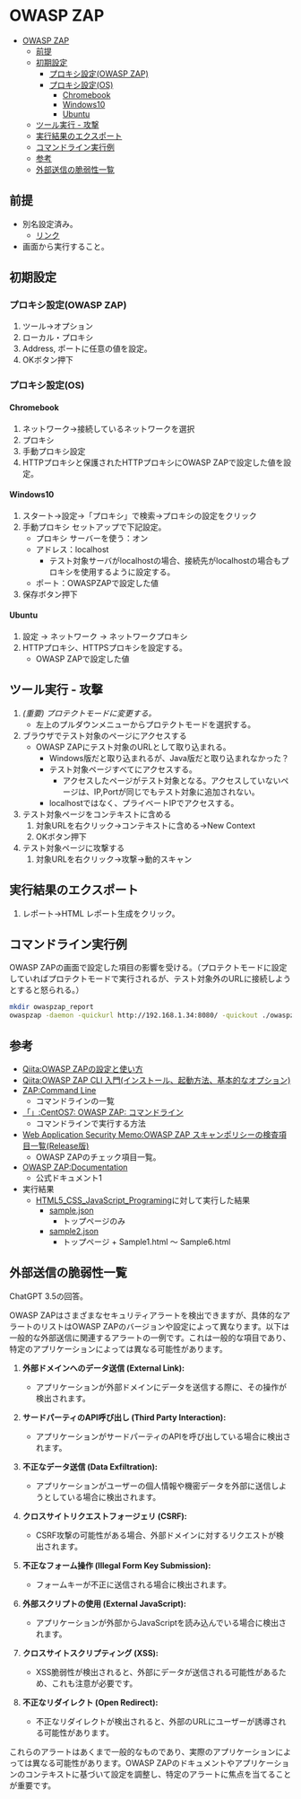 # OWASP ZAP

- [OWASP ZAP](#owasp-zap)
  - [前提](#前提)
  - [初期設定](#初期設定)
    - [プロキシ設定(OWASP ZAP)](#プロキシ設定owasp-zap)
    - [プロキシ設定(OS)](#プロキシ設定os)
      - [Chromebook](#chromebook)
      - [Windows10](#windows10)
      - [Ubuntu](#ubuntu)
  - [ツール実行 - 攻撃](#ツール実行---攻撃)
  - [実行結果のエクスポート](#実行結果のエクスポート)
  - [コマンドライン実行例](#コマンドライン実行例)
  - [参考](#参考)
  - [外部送信の脆弱性一覧](#外部送信の脆弱性一覧)

## 前提

- 別名設定済み。  
  - [リンク](../Cloud9_init_note.md)
- 画面から実行すること。

## 初期設定

### プロキシ設定(OWASP ZAP)

1. ツール→オプション
2. ローカル・プロキシ
3. Address, ポートに任意の値を設定。
4. OKボタン押下

### プロキシ設定(OS)

#### Chromebook

1. ネットワーク→接続しているネットワークを選択
2. プロキシ
3. 手動プロキシ設定
4. HTTPプロキシと保護されたHTTPプロキシにOWASP ZAPで設定した値を設定。

#### Windows10

1. スタート→設定→「プロキシ」で検索→プロキシの設定をクリック
2. 手動プロキシ セットアップで下記設定。
   - プロキシ サーバーを使う：オン
   - アドレス：localhost
     - テスト対象サーバがlocalhostの場合、接続先がlocalhostの場合もプロキシを使用するように設定する。
   - ポート：OWASPZAPで設定した値
3. 保存ボタン押下

#### Ubuntu

1. 設定 -> ネットワーク -> ネットワークプロキシ
2. HTTPプロキシ、HTTPSプロキシを設定する。
    - OWASP ZAPで設定した値

## ツール実行 - 攻撃

1. *(重要) プロテクトモードに変更する。*
   - 左上のプルダウンメニューからプロテクトモードを選択する。
2. ブラウザでテスト対象のページにアクセスする
    - OWASP ZAPにテスト対象のURLとして取り込まれる。
        - Windows版だと取り込まれるが、Java版だと取り込まれなかった？
        - テスト対象ページすべてにアクセスする。
            - アクセスしたページがテスト対象となる。アクセスしていないページは、IP,Portが同じでもテスト対象に追加されない。
        - localhostではなく、プライベートIPでアクセスする。 
3. テスト対象ページをコンテキストに含める
   1. 対象URLを右クリック→コンテキストに含める→New Context
   2. OKボタン押下
4. テスト対象ページに攻撃する
   1. 対象URLを右クリック→攻撃→動的スキャン

## 実行結果のエクスポート

1. レポート→HTML レポート生成をクリック。

## コマンドライン実行例

OWASP ZAPの画面で設定した項目の影響を受ける。（プロテクトモードに設定していればプロテクトモードで実行されるが、テスト対象外のURLに接続しようとすると怒られる。）

``` sh
mkdir owaspzap_report
owaspzap -daemon -quickurl http://192.168.1.34:8080/ -quickout ./owaspzap_report/zap_out.xml
```

## 参考

- [Qiita:OWASP ZAPの設定と使い方](https://qiita.com/sangi/items/ba7e3d39237045c9be36)
- [Qiita:OWASP ZAP CLI 入門(インストール、起動方法、基本的なオプション)](https://qiita.com/zackey2/items/b10ae87c0844eed8ef81)
- [ZAP:Command Line](https://www.zaproxy.org/docs/desktop/cmdline/)
  - コマンドラインの一覧
- [「」:CentOS7: OWASP ZAP: コマンドライン](https://ameblo.jp/consa-spo/entry-12568024183.html)
  - コマンドラインで実行する方法
- [Web Application Security Memo:OWASP ZAP スキャンポリシーの検査項目一覧(Release版)](https://www.pupha.net/archives/2106/)
  - OWASP ZAPのチェック項目一覧。
- [OWASP ZAP:Documentation](https://www.zaproxy.org/docs/)
  - 公式ドキュメント1
- 実行結果
  - [HTML5_CSS_JavaScript_Programing](https://github.com/SampleUser0001/HTML5_CSS_JavaScript_Programing)に対して実行した結果
    - [sample.json](./OWASP_ZAP/sample.json)
      - トップページのみ
    - [sample2.json](./OWASP_ZAP/sample2.json)
      - トップページ + Sample1.html ～ Sample6.html

## 外部送信の脆弱性一覧

ChatGPT 3.5の回答。

OWASP ZAPはさまざまなセキュリティアラートを検出できますが、具体的なアラートのリストはOWASP ZAPのバージョンや設定によって異なります。以下は一般的な外部送信に関連するアラートの一例です。これは一般的な項目であり、特定のアプリケーションによっては異なる可能性があります。

1. **外部ドメインへのデータ送信 (External Link):**
   - アプリケーションが外部ドメインにデータを送信する際に、その操作が検出されます。

2. **サードパーティのAPI呼び出し (Third Party Interaction):**
   - アプリケーションがサードパーティのAPIを呼び出している場合に検出されます。

3. **不正なデータ送信 (Data Exfiltration):**
   - アプリケーションがユーザーの個人情報や機密データを外部に送信しようとしている場合に検出されます。

4. **クロスサイトリクエストフォージェリ (CSRF):**
   - CSRF攻撃の可能性がある場合、外部ドメインに対するリクエストが検出されます。

5. **不正なフォーム操作 (Illegal Form Key Submission):**
   - フォームキーが不正に送信される場合に検出されます。

6. **外部スクリプトの使用 (External JavaScript):**
   - アプリケーションが外部からJavaScriptを読み込んでいる場合に検出されます。

7. **クロスサイトスクリプティング (XSS):**
   - XSS脆弱性が検出されると、外部にデータが送信される可能性があるため、これも注意が必要です。

8. **不正なリダイレクト (Open Redirect):**
   - 不正なリダイレクトが検出されると、外部のURLにユーザーが誘導される可能性があります。

これらのアラートはあくまで一般的なものであり、実際のアプリケーションによっては異なる可能性があります。OWASP ZAPのドキュメントやアプリケーションのコンテキストに基づいて設定を調整し、特定のアラートに焦点を当てることが重要です。


